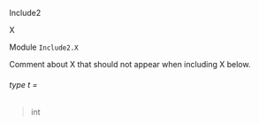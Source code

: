 Include2

X

Module `Include2.X`

Comment about X that should not appear when including X below.

<a id="type-t"></a>

###### type t =

> int
